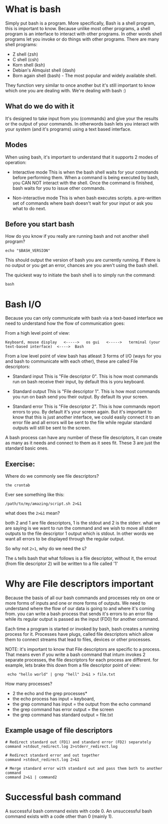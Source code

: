 What is bash
============
Simply put bash is a program. 
More specifically, Bash is a shell program, this is important to know. Because unlike most other programs, a shell program is an interface to interact with other programs. In other words shell programs let you invoke or do things with other programs. There are many shell programs:

- Z shell (zsh)
- C shell (csh)
- Korn shell (ksh)
- Debian's Almquist shell (dash)
- Born again shell (bash) - The most popular and widely available shell.

They function very similar to once another but it's still important to know which one you are dealing with. We're dealing with bash :)


What do we do with it
---------------------
It's designed to take input from you (commands) and give your the results or the output of your commands. In otherwords bash lets you interact with your system (and it's programs) using a text based interface.


Modes
-----
When using bash, it's important to understand that it supports 2 modes of operation:

- Interactive mode
	This is when the bash shell waits for your commands before performing them. When a command is being executed by bash, you CAN NOT  interact with the shell. Once the command is finished, bash waits for you to issue other commands.

- Non-interactive mode
	This is when bash executes scripts. a pre-written set of commands where bash doesn't wait for your input or ask you what to do next.


Before you start bash
---------------------
How do you know if you really are running bash and not another shell program?

	echo "$BASH_VERSION"

This should output the version of bash you are currently running. If there is no output or you get an error, chances are you aren't using the bash shell.

The quickest way to initiate the bash shell is to simply run the command:
	
	bash


Bash I/O
========
Because you can only communicate with bash via a text-based interface we need to understand how the flow of communication goes:

From a high level point of view:

    Keyboard, mouse display   <----->   os gui   <----->   terminal (your text-based interface)  <---->  Bash 


From a low level point of view bash has atleast 3 forms of I/O (ways for you and bash to communicate with each other), these are called File descriptors:

- Standard input
	This is "File descriptor 0". This is how most commands run on bash receive their input, by default this is yoru keyboard.

- Standard output
	This is "File descriptor 1". This is how most commands you run on bash send you their output. By default its your screen.

- Standard error
	This is "File descriptor 2". This is how commands report errors to you. By default it's your screen again. But it's important to know that this is just another interface, we could easily connect it to an error file and all errors will be sent to the file while regular standard outputs will still be sent to the screen.


A bash process can have any number of these file descriptors, it can create as many as it needs and connect to them as it sees fit. These 3 are just the standard basic ones.


Exercise:
---------

Where do we commonly see file descriptors?
	
	the crontab

Ever see something like this:
	
	/path/to/my/amazing/script.sh 2>&1

what does the `2>&1` mean?

both 2 and 1 are file descriptors, 1 is the stdout and 2 is the stderr. what we are saying is we want to run the command and we wish to move all stderr outputs to the file descriptor 1 output which is stdout. In other words we want all errors to be displayed through the regular output.

So why not `2>1`, why do we need the `&`?

The `&` tells bash that what follows is a file descriptor, without it, the errout (from file descriptor 2) will be written to a file called '1'


Why are File descriptors important
==================================
Because the basis of all our bash commands and processes rely on one or more forms of inputs and one or more forms of outputs. We need to understand where the flow of our data is going to and where it's coming from.
you can write a bash process that sends it's errors to an error file while its regular output is passed as the input (FD0) for another command.

Each time a program is started or invoked by bash, bash creates a running process for it. Processes have plugs, called file descriptors which allow them to connect streams that lead to files, devices or other processes.


NOTE: it's important to know that File descriptors are specific to a process. That means even if you write a bash command that inturn invokes 2 separate processes, the file descriptors for each process are different. for example, lets brake this down from a file descriptor point of view:

	 echo "hello world" | grep "hell" 2>&1 > file.txt

How many processes? 

- 2 the echo and the grep processes*
- the echo process has input = keyboard,
- the grep command has input = the output from the echo command
- the grep command has error output = the screen
- the grep command has standard output = file.txt

Example usage of file descriptors
---------------------------------
	
	# Redirect standard out (FD1) and standard error (FD2) separately
	command >stdout_redirect.log 2>stderr_redirect.log

	# Redirect standard error and out together
	command >stdout_redirect.log 2>&1

	# Merge standard error with standard out and pass them both to another command
	command 2>&1 | command2

Successful bash command
=======================
A successful bash command exists with code 0.
An unsuccessful bash command exists with a code other than 0 (mainly 1).
	

